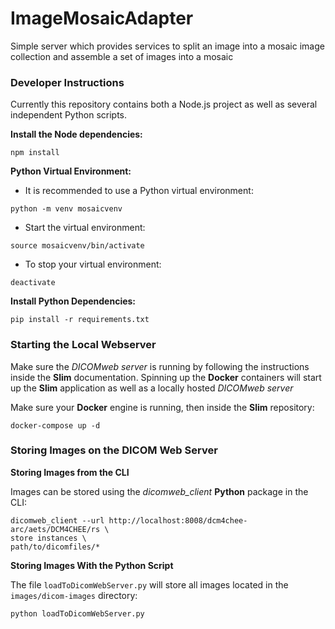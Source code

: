 # ImageMosaicAdapter
Simple server which provides services to split an image into a mosaic image collection and assemble a set of images into a mosaic

### Developer Instructions
Currently this repository contains both a Node.js project as well as several independent Python scripts.

**Install the Node dependencies:**
```
npm install
```

**Python Virtual Environment:**
* It is recommended to use a Python virtual environment:
```
python -m venv mosaicvenv
```
* Start the virtual environment:
```
source mosaicvenv/bin/activate
```
* To stop your virtual environment:
```
deactivate
```

**Install Python Dependencies:**
```
pip install -r requirements.txt
```

### Starting the Local Webserver
Make sure the *DICOMweb server* is running by following the instructions inside the **Slim** documentation. Spinning up the **Docker** containers will start up the **Slim** application as well as a locally hosted *DICOMweb server*

Make sure your **Docker** engine is running, then inside the **Slim** repository:
```
docker-compose up -d
```

### Storing Images on the DICOM Web Server
**Storing Images from the CLI**

Images can be stored using the *dicomweb_client* **Python** package in the CLI:
```
dicomweb_client --url http://localhost:8008/dcm4chee-arc/aets/DCM4CHEE/rs \
store instances \
path/to/dicomfiles/*
```

**Storing Images With the Python Script**

The file `loadToDicomWebServer.py` will store all images located in the `images/dicom-images` directory:
```
python loadToDicomWebServer.py
```